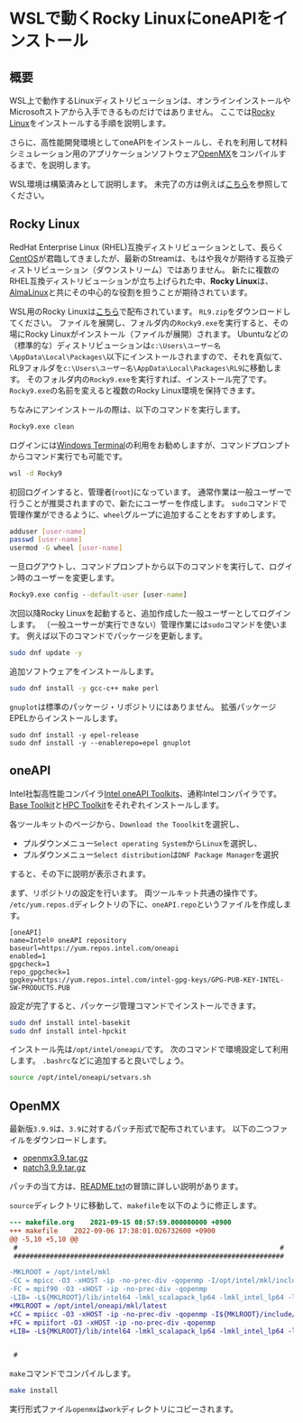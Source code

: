 # WSLで動くRocky LinuxにoneAPIをインストール

## 概要

WSL上で動作するLinuxディストリビューションは、オンラインインストールやMicrosoftストアから入手できるものだけではありません。
ここでは[Rocky Linux](https://rockylinux.org/ja)をインストールする手順を説明します。

さらに、高性能開発環境としてoneAPIをインストールし、それを利用して材料シミュレーション用のアプリケーションソフトウェア[OpenMX](http://www.openmx-square.org/)をコンパイルするまで、を説明します。

WSL環境は構築済みとして説明します。
未完了の方は例えば[こちら](./README.md)を参照してください。

## Rocky Linux

RedHat Enterprise Linux (RHEL)互換ディストリビューションとして、長らく[CentOS](https://www.centos.org/)が君臨してきましたが、最新のStreamは、もはや我々が期待する互換ディストリビューション（ダウンストリーム）ではありません。
新たに複数のRHEL互換ディストリビューションが立ち上げられた中、**Rocky Linux**は、[AlmaLinux](https://almalinux.org/ja/)と共にその中心的な役割を担うことが期待されています。

WSL用のRocky Linuxは[こちら](https://github.com/mishamosher/RL-WSL)で配布されています。
`RL9.zip`をダウンロードしてください。
ファイルを展開し、フォルダ内の`Rocky9.exe`を実行すると、その場にRocky Linuxがインストール（ファイルが展開）されます。
Ubuntuなどの（標準的な）ディストリビューションは`c:\Users\ユーザー名\AppData\Local\Packages\`以下にインストールされますので、それを真似て、RL9フォルダを`c:\Users\ユーザー名\AppData\Local\Packages\RL9`に移動します。
そのフォルダ内の`Rocky9.exe`を実行すれば、インストール完了です。
`Rocky9.exe`の名前を変えると複数のRocky Linux環境を保持できます。

ちなみにアンインストールの際は、以下のコマンドを実行します。

```cmd
Rocky9.exe clean
```

ログインには[Windows Terminal](https://apps.microsoft.com/store/detail/windows-terminal/9N0DX20HK701?gl=jp)の利用をお勧めしますが、コマンドプロンプトからコマンド実行でも可能です。

```cmd
wsl -d Rocky9
```

初回ログインすると、管理者(`root`)になっています。
通常作業は一般ユーザーで行うことが推奨されますので、新たにユーザーを作成します。
`sudo`コマンドで管理作業ができるように、`wheel`グループに追加することをおすすめします。

```sh
adduser [user-name]
passwd [user-name]
usermod -G wheel [user-name]
```

一旦ログアウトし、コマンドプロンプトから以下のコマンドを実行して、ログイン時のユーザーを変更します。

```cmd
Rocky9.exe config --default-user [user-name]
```

次回以降Rocky Linuxを起動すると、追加作成した一般ユーザーとしてログインします。
（一般ユーサーが実行できない）管理作業には`sudo`コマンドを使います。
例えば以下のコマンドでパッケージを更新します。

```sh
sudo dnf update -y
```

追加ソフトウェアをインストールします。

```sh
sudo dnf install -y gcc-c++ make perl
```

`gnuplot`は標準のパッケージ・リポジトリにはありません。
拡張パッケージEPELからインストールします。

```
sudo dnf install -y epel-release
sudo dnf install -y --enablerepo=epel gnuplot
```


## oneAPI

Intel社製高性能コンパイラ[Intel oneAPI Toolkits](https://www.intel.com/content/www/us/en/developer/articles/news/free-intel-software-developer-tools.html)、通称Intelコンパイラです。
[Base Toolkit](https://www.intel.com/content/www/us/en/developer/tools/oneapi/base-toolkit.html)と[HPC Toolkit](https://www.intel.com/content/www/us/en/developer/tools/oneapi/hpc-toolkit.html)をそれぞれインストールします。

各ツールキットのページから、`Download the Tooolkit`を選択し、

- プルダウンメニュー`Select operating System`から`Linux`を選択し、
- プルダウンメニュー`Select distribution`は`DNF Package Manager`を選択

すると、その下に説明が表示されます。

まず、リポジトリの設定を行います。
両ツールキット共通の操作です。
`/etc/yum.repos.d`ディレクトリの下に、`oneAPI.repo`というファイルを作成します。

```
[oneAPI]
name=Intel® oneAPI repository
baseurl=https://yum.repos.intel.com/oneapi
enabled=1
gpgcheck=1
repo_gpgcheck=1
gpgkey=https://yum.repos.intel.com/intel-gpg-keys/GPG-PUB-KEY-INTEL-SW-PRODUCTS.PUB
```

設定が完了すると、パッケージ管理コマンドでインストールできます。

```sh
sudo dnf install intel-basekit
sudo dnf install intel-hpckit
```

インストール先は`/opt/intel/oneapi/`です。
次のコマンドで環境設定して利用します。
`.bashrc`などに追加すると良いでしょう。

```sh
source /opt/intel/oneapi/setvars.sh
```

## OpenMX

最新版`3.9.9`は、`3.9`に対するパッチ形式で配布されています。
以下の二つファイルをダウンロードします。

- [openmx3.9.tar.gz](https://www.openmx-square.org/openmx3.9.tar.gz)
- [patch3.9.9.tar.gz](https://www.openmx-square.org/bugfixed/21Oct17/patch3.9.9.tar.gz)

パッチの当て方は、[README.txt](https://www.openmx-square.org/bugfixed/21Oct17/README.txt)の冒頭に詳しい説明があります。

`source`ディレクトリに移動して、`makefile`を以下のように修正します。

```diff
--- makefile.org	2021-09-15 08:57:59.000000000 +0900
+++ makefile	2022-09-06 17:38:01.026732600 +0900
@@ -5,10 +5,10 @@
 #                                                                 #
 ###################################################################

-MKLROOT = /opt/intel/mkl
-CC = mpicc -O3 -xHOST -ip -no-prec-div -qopenmp -I/opt/intel/mkl/include/fftw
-FC = mpif90 -O3 -xHOST -ip -no-prec-div -qopenmp
-LIB= -L${MKLROOT}/lib/intel64 -lmkl_scalapack_lp64 -lmkl_intel_lp64 -lmkl_intel_thread -lmkl_core -lmkl_blacs_openmpi_lp64 -lmpi_usempif08 -lmpi_usempi_ignore_tkr -lmpi_mpifh -liomp5 -lpthread -lm -ldl
+MKLROOT = /opt/intel/oneapi/mkl/latest
+CC = mpiicc -O3 -xHOST -ip -no-prec-div -qopenmp -I${MKLROOT}/include/fftw
+FC = mpiifort -O3 -xHOST -ip -no-prec-div -qopenmp
+LIB= -L${MKLROOT}/lib/intel64 -lmkl_scalapack_lp64 -lmkl_intel_lp64 -lmkl_intel_thread -lmkl_core -lmkl_blacs_intelmpi_lp64 -lifcore -liomp5 -lpthread -lm -ldl


 #
```

`make`コマンドでコンパイルします。

```sh
make install
```

実行形式ファイル`openmx`は`work`ディレクトリにコピーされます。
